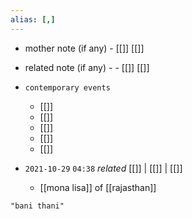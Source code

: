 ```yaml
---
alias: [,]
---
```

- mother note (if any)
		- [[]] [[]]
- related note (if any) -
		- [[]] [[]]
- `contemporary events`
	- [[]]
	- [[]]
	- [[]]
	- [[]]
	- [[]]

- `2021-10-29`  `04:38` _related_ [[]] | [[]] | [[]]
	- [[mona lisa]] of [[rajasthan]]

```query
"bani thani"
```